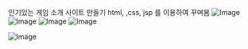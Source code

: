 인기있는 게임 소개 사이트 만들기 
html, ,css, jsp 를 이용하여 꾸며봄
![Image](https://github.com/user-attachments/assets/c598b5c0-d6d8-4826-8b40-fe73f02e201b)
![Image](https://github.com/user-attachments/assets/95e30d9d-9fbb-442c-83ec-17876db80160)
![Image](https://github.com/user-attachments/assets/d5149f79-a074-417a-a824-8022288035ce)
![Image](https://github.com/user-attachments/assets/f8474c1d-0114-4abf-a2f3-76734adf60b9)

![Image](https://github.com/user-attachments/assets/956cd60f-d5db-4383-aeb1-c6259dc755f7)

